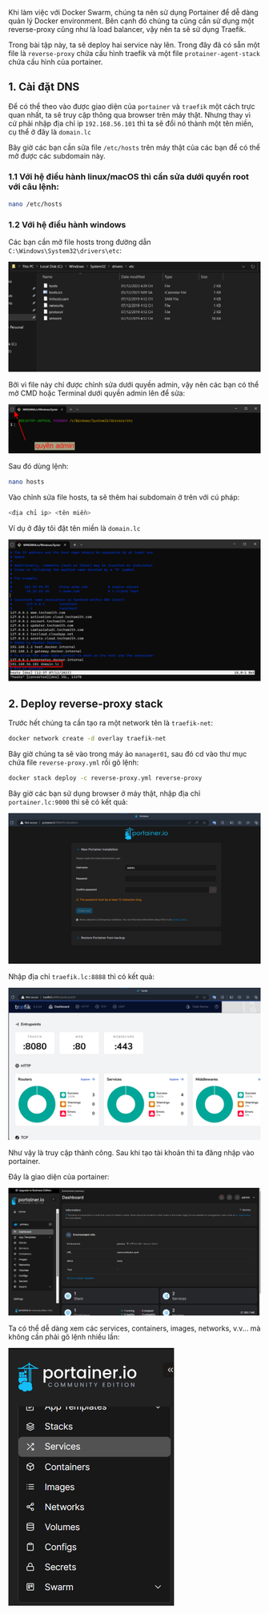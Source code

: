 Khi làm việc với Docker Swarm, chúng ta nên sử dụng Portainer để dễ dàng quản lý Docker environment. Bên cạnh đó chúng ta cũng cần sử dụng một reverse-proxy cũng như là load balancer, vậy nên ta sẽ sử dụng Traefik.

Trong bài tập này, ta sẽ deploy hai service này lên. Trong đây đã có sẵn một file là `reverse-proxy` chứa cấu hình traefik và một file `protainer-agent-stack` chứa cấu hình của portainer.

## 1. Cài đặt DNS

Để có thể theo vào được giao diện của `portainer` và `traefik` một cách trực quan nhất, ta sẽ truy cập thông qua browser trên máy thật. Nhưng thay vì cứ phải nhập địa chỉ ip `192.168.56.101` thì ta sẽ đổi nó thành một tên miền, cụ thể ở đây là `domain.lc`

Bây giờ các bạn cần sửa file `/etc/hosts` trên máy thật của các bạn để có thể mở được các subdomain này. 

### 1.1 Với hệ điều hành linux/macOS thì cần sửa dưới quyền root với câu lệnh:

```bash
nano /etc/hosts
```

### 1.2 Với hệ điều hành windows

Các bạn cần mở file hosts trong đường dẫn `C:\Windows\System32\drivers\etc`:

![Alt text](./images/hosts-windows.png)

Bởi vì file này chỉ được chỉnh sửa dưới quyền admin, vậy nên các bạn có thể mở CMD hoặc Terminal dưới quyền admin lên để sửa:

![Alt text](./images/terminal-admin.png)

Sau đó dùng lệnh:
```bash
nano hosts
```
Vào chỉnh sửa file hosts, ta sẽ thêm hai subdomain ở trên với cú pháp:

```bash
<địa chỉ ip> <tên miền>
```

Ví dụ ở đây tôi đặt tên miền là `domain.lc`

![Alt text](./images/edit-hosts.png)

## 2. Deploy reverse-proxy stack

Trước hết chúng ta cần tạo ra một network tên là `traefik-net`:

```bash
docker network create -d overlay traefik-net
```

Bây giờ chúng ta sẽ vào trong máy ảo `manager01`, sau đó cd vào thư mục chứa file `reverse-proxy.yml` rồi gõ lệnh:

```bash
docker stack deploy -c reverse-proxy.yml reverse-proxy
```

Bây giờ các bạn sử dụng browser ở máy thật, nhập địa chỉ `portainer.lc:9000` thì sẽ có kết quả:

![Alt text](./images/portainer.png)

Nhập địa chỉ `traefik.lc:8888` thì có kết quả:

![Alt text](./images/traefik.png)

Như vậy là truy cập thành công.
Sau khi tạo tài khoản thì ta đăng nhập vào portainer. 

Đây là giao diện của portainer:

![Alt text](./images/portainer-dashboard.png)

Ta có thể dễ dàng xem các services, containers, images, networks, v.v... mà không cần phải gõ lệnh nhiều lần:

![Alt text](./images/portainer-menu.png)
